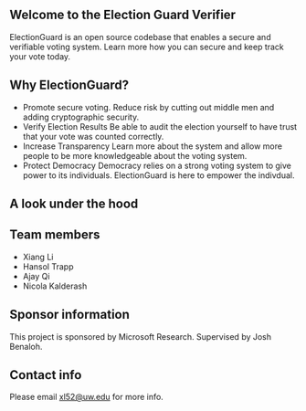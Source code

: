 ## Welcome to the Election Guard Verifier

ElectionGuard is an open source codebase that enables a secure and verifiable voting system. Learn more how you can secure and keep track your vote today. 

## Why ElectionGuard?
- Promote secure voting.
Reduce risk by cutting out middle men and adding cryptographic security. 
- Verify Election Results
Be able to audit the election yourself to have trust that your vote was counted correctly.
- Increase Transparency
Learn more about the system and allow more people to be more knowledgeable about the voting system.
- Protect Democracy
Democracy relies on a strong voting system to give power to its individuals. ElectionGuard is here to empower the indivdual.

## A look under the hood

## Team members
- Xiang Li
- Hansol Trapp
- Ajay Qi
- Nicola Kalderash


## Sponsor information
This project is sponsored by Microsoft Research. 
Supervised by Josh Benaloh.
## Contact info
Please email xl52@uw.edu for more info.
